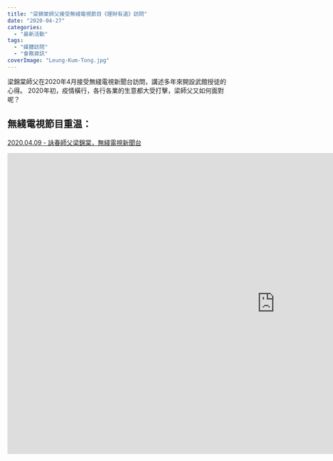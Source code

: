 ```yaml
---
title: "梁錦棠師父接受無綫電視節目《理財有道》訪問"
date: "2020-04-27"
categories: 
  - "最新活動"
tags: 
  - "媒體訪問"
  - "會務資訊"
coverImage: "Leung-Kum-Tong.jpg"
---
```


梁錦棠師父在2020年4月接受無綫電視新聞台訪問，講述多年來開設武館授徒的心得。 2020年初，疫情橫行，各行各業的生意都大受打擊，梁師父又如何面對呢？<!--more-->

## 無綫電視節目重温：

[2020.04.09 - 詠春師父梁錦棠，無綫電視新聞台](https://programme.tvb.com/news/investmenttips/episode/20200409/)

<iframe src="https://www.youtube.com/embed/E3fIB6y_I0I" width="1202" height="676" frameborder="0" allowfullscreen="allowfullscreen"></iframe>
